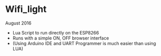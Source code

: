 # Wifi_light
August 2016
- Lua Script to run directly on the ESP8266
- Runs with a simple ON, OFF browser interface
- (Using Arduino IDE and UART Programmer is much easier than using LUA)
